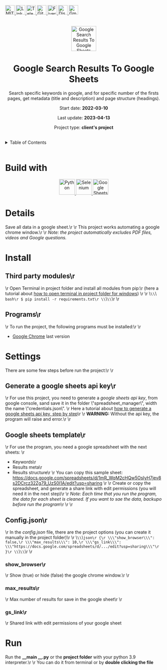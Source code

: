 <div><a href='https://github.com/github.com/darideveloper/blob/master/LICENSE' target='_blank'>
            <img src='https://img.shields.io/github/license/github.com/darideveloper.svg?style=for-the-badge' alt='MIT License' height='30px'/>
        </a><a href='https://www.linkedin.com/in/francisco-dari-hernandez-6456b6181/' target='_blank'>
                <img src='https://img.shields.io/static/v1?style=for-the-badge&message=LinkedIn&color=0A66C2&logo=LinkedIn&logoColor=FFFFFF&label=' alt='Linkedin' height='30px'/>
            </a><a href='https://t.me/darideveloper' target='_blank'>
                <img src='https://img.shields.io/static/v1?style=for-the-badge&message=Telegram&color=26A5E4&logo=Telegram&logoColor=FFFFFF&label=' alt='Telegram' height='30px'/>
            </a><a href='https://github.com/darideveloper' target='_blank'>
                <img src='https://img.shields.io/static/v1?style=for-the-badge&message=GitHub&color=181717&logo=GitHub&logoColor=FFFFFF&label=' alt='Github' height='30px'/>
            </a><a href='https://www.fiverr.com/darideveloper?up_rollout=true' target='_blank'>
                <img src='https://img.shields.io/static/v1?style=for-the-badge&message=Fiverr&color=222222&logo=Fiverr&logoColor=1DBF73&label=' alt='Fiverr' height='30px'/>
            </a><a href='https://discord.com/users/992019836811083826' target='_blank'>
                <img src='https://img.shields.io/static/v1?style=for-the-badge&message=Discord&color=5865F2&logo=Discord&logoColor=FFFFFF&label=' alt='Discord' height='30px'/>
            </a><a href='mailto:darideveloper@gmail.com?subject=Hello Dari Developer' target='_blank'>
                <img src='https://img.shields.io/static/v1?style=for-the-badge&message=Gmail&color=EA4335&logo=Gmail&logoColor=FFFFFF&label=' alt='Gmail' height='30px'/>
            </a></div><div align='center'><br><br><img src='https://github.com/darideveloper/google-search-results-to-google-sheets/blob/master/logo.png?raw=true' alt='Google Search Results To Google Sheets' height='80px'/>

# Google Search Results To Google Sheets

Search specific keywords in google, and for specific number of the firsts pages, get metadata (title and description) and page structure (headings).

Start date: **2022-03-10**

Last update: **2023-04-13**

Project type: **client's project**

</div><br><details>
            <summary>Table of Contents</summary>
            <ol>
<li><a href='#buildwith'>Build With</a></li>
<li><a href='#media'>Media</a></li>
<li><a href='#details'>Details</a></li>
<li><a href='#install'>Install</a></li>
<li><a href='#settings'>Settings</a></li>
<li><a href='#run'>Run</a></li></ol>
        </details><br>

# Build with

<div align='center'><a href='https://www.python.org/' target='_blank'> <img src='https://cdn.svgporn.com/logos/python.svg' alt='Python' title='Python' height='50px'/> </a><a href='https://www.selenium.dev/' target='_blank'> <img src='https://cdn.svgporn.com/logos/selenium.svg' alt='Selenium' title='Selenium' height='50px'/> </a><a href='https://sheets.google.com/' target='_blank'> <img src='https://www.gstatic.com/images/branding/product/1x/sheets_2020q4_48dp.png' alt='Google Sheets' title='Google Sheets' height='50px'/> </a></div>

# Details

Save all data in a google sheet.\r
\r
This project works automating a google chrome window.\r
\r
*Note: the project automatically excludes PDF files, videos and Google questions.*

# Install

## Third party modules\r
\r
Open Terminal in project folder and install all modules from pip:\r
(here a tutorial about [how to open terminal in project folder for windows](https://github.com/DariHernandez/tutorials/tree/master/open%20terminal%20(cmd)%20in%20project%20folder%20in%20windows)) \r
\r
\\`\\`\\` bash\r
$ pip install -r requirements.txt\r
\\`\\`\\`\r
\r
## Programs\r
\r
To run the project, the following programs must be installed:\r
\r
* [Google Chrome](https://www.google.com/intl/es/chrome) last version

# Settings

There are some few steps before run the project:\r
\r
## Generate a google sheets api key\r
\r
For use this project, you need to generate a *google sheets api key*, from google console, sand save it in the folder \\\"spreadsheet_manager\\\", width the name \\\"credentials.json\\\". \r
Here a tutorial about [how to generate a google sheets api key, step by step](https://github.com/DariHernandez/tutorials/tree/master/generate%20google%20sheets%20api%20key)\r
\r
**WARNING:** Without the api key, the program will raise and error.\r
\r
## Google sheets template\r
\r
For use the program, you need a google spreadsheet with the next sheets: \r
* Keywords\r
* Results meta\r
* Results structure\r
\r
You can copy this sample sheet: https://docs.google.com/spreadsheets/d/1mR_WqM2cHQw5OsIyH7jev8s2DCrcz32Zg79_UzS0l1A/edit?usp=sharing \r
\r
Create or copy the spreadsheet, and generate a share link with edit permissions (you will need it in the next step)\r
\r
*Note: Each time that you run the program, the data for each sheet is cleaned. If you want to sae the data, backupo before run the program*\r
\r
\r
## Config.json\r
\r
In the *config.json* file, there are the project options (you can create it manually in the project folder)\r
\r
\\`\\`\\`json\r
{\r
 \\\"show_browser\\\": false,\r
 \\\"max_results\\\": 10,\r
 \\\"gs_link\\\": \\\"https://docs.google.com/spreadsheets/d/.../edit?usp=sharing\\\"\r
}\r
\\`\\`\\`\r
\r
### show_browser\r
\r
Show (true) or hide (false) the google chrome window.\r
\r
### max_results\r
\r
Max number of results for save in the google sheet\r
\r
### gs_link\r
\r
Shared link with edit permissions of your google sheet

# Run

Run the **__main __.py** or the **project folder** with your python 3.9 interpreter.\r
\r
You can do it from terminal or by **double clicking the file**


